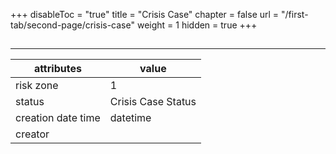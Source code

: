 +++
disableToc = "true"
title = "Crisis Case"
chapter = false
url = "/first-tab/second-page/crisis-case"
weight = 1
hidden = true
+++

##
---

| **attributes** | **value** |
| - | - |
| risk zone | 1 |
| status | Crisis Case Status |
| creation date time | datetime |
| creator | |